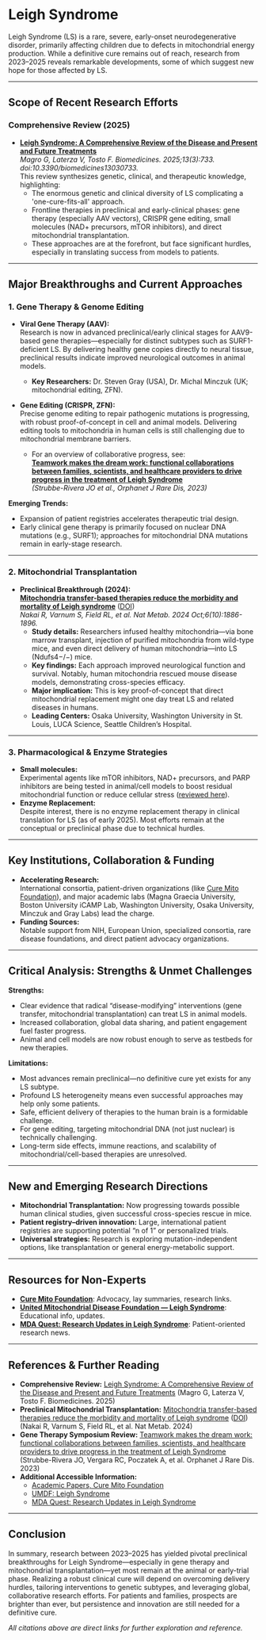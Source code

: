 
# Leigh Syndrome

Leigh Syndrome (LS) is a rare, severe, early-onset neurodegenerative disorder, primarily affecting children due to defects in mitochondrial energy production. While a definitive cure remains out of reach, research from 2023–2025 reveals remarkable developments, some of which suggest new hope for those affected by LS.

---

## Scope of Recent Research Efforts

### Comprehensive Review (2025)
- **[Leigh Syndrome: A Comprehensive Review of the Disease and Present and Future Treatments](https://pmc.ncbi.nlm.nih.gov/articles/PMC11940177/)**  
  *Magro G, Laterza V, Tosto F. Biomedicines. 2025;13(3):733. doi:10.3390/biomedicines13030733.*  
  This review synthesizes genetic, clinical, and therapeutic knowledge, highlighting:
  - The enormous genetic and clinical diversity of LS complicating a 'one-cure-fits-all' approach.
  - Frontline therapies in preclinical and early-clinical phases: gene therapy (especially AAV vectors), CRISPR gene editing, small molecules (NAD+ precursors, mTOR inhibitors), and direct mitochondrial transplantation.
  - These approaches are at the forefront, but face significant hurdles, especially in translating success from models to patients.

---

## Major Breakthroughs and Current Approaches

### 1. Gene Therapy & Genome Editing

- **Viral Gene Therapy (AAV):**  
  Research is now in advanced preclinical/early clinical stages for AAV9-based gene therapies—especially for distinct subtypes such as SURF1-deficient LS. By delivering healthy gene copies directly to neural tissue, preclinical results indicate improved neurological outcomes in animal models.
  - **Key Researchers:** Dr. Steven Gray (USA), Dr. Michal Minczuk (UK; mitochondrial editing, ZFN).

- **Gene Editing (CRISPR, ZFN):**  
  Precise genome editing to repair pathogenic mutations is progressing, with robust proof-of-concept in cell and animal models. Delivering editing tools to mitochondria in human cells is still challenging due to mitochondrial membrane barriers.
  - For an overview of collaborative progress, see:  
    **[Teamwork makes the dream work: functional collaborations between families, scientists, and healthcare providers to drive progress in the treatment of Leigh Syndrome](https://ojrd.biomedcentral.com/articles/10.1186/s13023-023-02871-7)**  
    *(Strubbe-Rivera JO et al., Orphanet J Rare Dis, 2023)*

**Emerging Trends:**  
- Expansion of patient registries accelerates therapeutic trial design.
- Early clinical gene therapy is primarily focused on nuclear DNA mutations (e.g., SURF1); approaches for mitochondrial DNA mutations remain in early-stage research.

---

### 2. Mitochondrial Transplantation

- **Preclinical Breakthrough (2024):**  
  **[Mitochondria transfer-based therapies reduce the morbidity and mortality of Leigh syndrome](https://pubmed.ncbi.nlm.nih.gov/39223312/)** ([DOI](https://doi.org/10.1038/s42255-024-01125-5))  
  *Nakai R, Varnum S, Field RL, et al. Nat Metab. 2024 Oct;6(10):1886-1896.*
  - **Study details:** Researchers infused healthy mitochondria—via bone marrow transplant, injection of purified mitochondria from wild-type mice, and even direct delivery of human mitochondria—into LS (Ndufs4−/−) mice.
  - **Key findings:** Each approach improved neurological function and survival. Notably, human mitochondria rescued mouse disease models, demonstrating cross-species efficacy.
  - **Major implication:** This is key proof-of-concept that direct mitochondrial replacement might one day treat LS and related diseases in humans.
  - **Leading Centers:** Osaka University, Washington University in St. Louis, LUCA Science, Seattle Children’s Hospital.

---

### 3. Pharmacological & Enzyme Strategies

- **Small molecules:**  
  Experimental agents like mTOR inhibitors, NAD+ precursors, and PARP inhibitors are being tested in animal/cell models to boost residual mitochondrial function or reduce cellular stress ([reviewed here](https://pmc.ncbi.nlm.nih.gov/articles/PMC11940177/)).
- **Enzyme Replacement:**  
  Despite interest, there is no enzyme replacement therapy in clinical translation for LS (as of early 2025). Most efforts remain at the conceptual or preclinical phase due to technical hurdles.

---

## Key Institutions, Collaboration & Funding

- **Accelerating Research:**  
  International consortia, patient-driven organizations (like [Cure Mito Foundation](https://www.curemito.org/)), and major academic labs (Magna Graecia University, Boston University iCAMP Lab, Washington University, Osaka University, Minczuk and Gray Labs) lead the charge.
- **Funding Sources:**  
  Notable support from NIH, European Union, specialized consortia, rare disease foundations, and direct patient advocacy organizations.

---

## Critical Analysis: Strengths & Unmet Challenges

**Strengths:**
- Clear evidence that radical “disease-modifying” interventions (gene transfer, mitochondrial transplantation) can treat LS in animal models.
- Increased collaboration, global data sharing, and patient engagement fuel faster progress.
- Animal and cell models are now robust enough to serve as testbeds for new therapies.

**Limitations:**
- Most advances remain preclinical—no definitive cure yet exists for any LS subtype.
- Profound LS heterogeneity means even successful approaches may help only some patients.
- Safe, efficient delivery of therapies to the human brain is a formidable challenge.
- For gene editing, targeting mitochondrial DNA (not just nuclear) is technically challenging.
- Long-term side effects, immune reactions, and scalability of mitochondrial/cell-based therapies are unresolved.

---

## New and Emerging Research Directions

- **Mitochondrial Transplantation:** Now progressing towards possible human clinical studies, given successful cross-species rescue in mice.
- **Patient registry–driven innovation:** Large, international patient registries are supporting potential “n of 1” or personalized trials.
- **Universal strategies:** Research is exploring mutation-independent options, like transplantation or general energy-metabolic support.

---

## Resources for Non-Experts

- **[Cure Mito Foundation](https://www.curemito.org/)**: Advocacy, lay summaries, research links.
- **[United Mitochondrial Disease Foundation — Leigh Syndrome](https://umdf.org/leigh-syndrome/)**: Educational info, updates.
- **[MDA Quest: Research Updates in Leigh Syndrome](https://mdaquest.org/simply-stated-research-updates-in-leigh-syndrome/)**: Patient-oriented research news.

---

## References & Further Reading

- **Comprehensive Review:** [Leigh Syndrome: A Comprehensive Review of the Disease and Present and Future Treatments](https://pmc.ncbi.nlm.nih.gov/articles/PMC11940177/) (Magro G, Laterza V, Tosto F. Biomedicines. 2025)
- **Preclinical Mitochondrial Transplantation:** [Mitochondria transfer-based therapies reduce the morbidity and mortality of Leigh syndrome](https://pubmed.ncbi.nlm.nih.gov/39223312/) ([DOI](https://doi.org/10.1038/s42255-024-01125-5)) (Nakai R, Varnum S, Field RL, et al. Nat Metab. 2024)
- **Gene Therapy Symposium Review:** [Teamwork makes the dream work: functional collaborations between families, scientists, and healthcare providers to drive progress in the treatment of Leigh Syndrome](https://ojrd.biomedcentral.com/articles/10.1186/s13023-023-02871-7) (Strubbe-Rivera JO, Vergara RC, Poczatek A, et al. Orphanet J Rare Dis. 2023)
- **Additional Accessible Information:**  
    - [Academic Papers, Cure Mito Foundation](https://www.curemito.org/papers/)  
    - [UMDF: Leigh Syndrome](https://umdf.org/leigh-syndrome/)  
    - [MDA Quest: Research Updates in Leigh Syndrome](https://mdaquest.org/simply-stated-research-updates-in-leigh-syndrome/)

---

## Conclusion

In summary, research between 2023–2025 has yielded pivotal preclinical breakthroughs for Leigh Syndrome—especially in gene therapy and mitochondrial transplantation—yet most remain at the animal or early-trial phase. Realizing a robust clinical cure will depend on overcoming delivery hurdles, tailoring interventions to genetic subtypes, and leveraging global, collaborative research efforts. For patients and families, prospects are brighter than ever, but persistence and innovation are still needed for a definitive cure.

*All citations above are direct links for further exploration and reference.*

